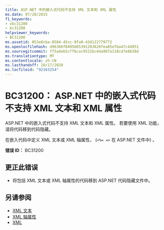 ```yaml
---
title: ASP.NET 中的嵌入式代码不支持 XML 文本和 XML 属性
ms.date: 07/20/2015
f1_keywords:
- vbc31200
- bc31200
helpviewer_keywords:
- BC31200
ms.assetid: 053e8cba-8584-45cc-9fa0-43d122779772
ms.openlocfilehash: d96386f8495685391203826fea85efba47c44951
ms.sourcegitcommit: ff5a4eb5cffbcac9521bc44a907a118cd7e8638d
ms.translationtype: MT
ms.contentlocale: zh-CN
ms.lasthandoff: 10/17/2020
ms.locfileid: "92163254"
---
```

# <a name="bc31200-xml-literals-and-xml-properties-are-not-supported-in-embedded-code-within-aspnet"></a>BC31200： ASP.NET 中的嵌入式代码不支持 XML 文本和 XML 属性

ASP.NET 中的嵌入式代码不支持 XML 文本和 XML 属性。 若要使用 XML 功能，请将代码移到代码隐藏。

 在嵌入代码中定义 XML 文本或 XML 轴属性， (`<%= =>` 在 ASP.NET 文件中) 。

 **错误 ID：** BC31200

## <a name="to-correct-this-error"></a>更正此错误

- 将包括 XML 文本或 XML 轴属性的代码移到 ASP.NET 代码隐藏文件中。

## <a name="see-also"></a>另请参阅

- [XML 文本](../xml-literals/index.md)
- [XML 轴属性](../xml-axis/index.md)
- [XML](../../programming-guide/language-features/xml/index.md)
